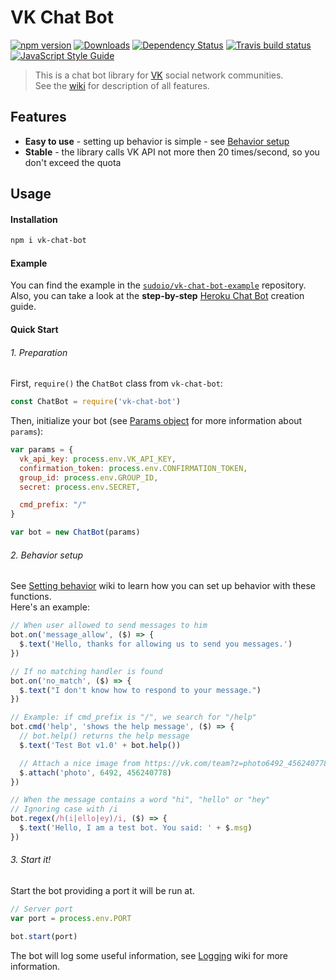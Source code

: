 # VK Chat Bot
[![npm version](https://img.shields.io/npm/v/vk-chat-bot.svg?style=flat-square)](https://www.npmjs.com/package/vk-chat-bot)
[![Downloads](https://img.shields.io/npm/dt/vk-chat-bot.svg?style=flat-square)](https://www.npmjs.com/package/vk-chat-bot)
[![Dependency Status](https://david-dm.org/sudoio/vk-chat-bot.svg?style=flat-square)](https://david-dm.org/sudoio/vk-chat-bot)
[![Travis build status](https://img.shields.io/travis/sudoio/vk-chat-bot/master.svg?style=flat-square)](https://travis-ci.org/sudoio/vk-chat-bot)
[![JavaScript Style Guide](https://img.shields.io/badge/code_style-standard-brightgreen.svg?style=flat-square)](https://standardjs.com)

> This is a chat bot library for [VK](https://vk.com) social network communities.    
> See the [wiki](https://github.com/sudoio/vk-chat-bot/wiki) for description of all features.

## Features
- **Easy to use** - setting up behavior is simple - see [Behavior setup](#2-behavior-setup)
- **Stable** - the library calls VK API not more then 20 times/second, so you don't exceed the quota

## Usage
#### Installation
```bash
npm i vk-chat-bot
```

#### Example
You can find the example in the [`sudoio/vk-chat-bot-example`](https://github.com/sudoio/vk-chat-bot-example) repository.    
Also, you can take a look at the **step-by-step** [Heroku Chat Bot](https://github.com/sudoio/vk-chat-bot/wiki/Heroku-Deploy-Guide) creation guide.

#### Quick Start
###### 1. Preparation
First, `require()` the `ChatBot` class from `vk-chat-bot`:
```js
const ChatBot = require('vk-chat-bot')
```

Then, initialize your bot (see [Params object](#params-object) for more information about `params`):
```js
var params = {
  vk_api_key: process.env.VK_API_KEY,
  confirmation_token: process.env.CONFIRMATION_TOKEN,
  group_id: process.env.GROUP_ID,
  secret: process.env.SECRET,

  cmd_prefix: "/"
}

var bot = new ChatBot(params)
```

###### 2. Behavior setup

See [Setting behavior](https://github.com/sudoio/vk-chat-bot/wiki/Chat-Bot#setting-behavior) wiki to learn how you can set up behavior with these functions.   
Here's an example:
```js
// When user allowed to send messages to him
bot.on('message_allow', ($) => {
  $.text('Hello, thanks for allowing us to send you messages.')
})
```
```js
// If no matching handler is found
bot.on('no_match', ($) => {
  $.text("I don't know how to respond to your message.")
})
```
```js
// Example: if cmd_prefix is "/", we search for "/help"
bot.cmd('help', 'shows the help message', ($) => {
  // bot.help() returns the help message
  $.text('Test Bot v1.0' + bot.help())

  // Attach a nice image from https://vk.com/team?z=photo6492_456240778
  $.attach('photo', 6492, 456240778)
})
```
```js
// When the message contains a word "hi", "hello" or "hey"
// Ignoring case with /i
bot.regex(/h(i|ello|ey)/i, ($) => {
  $.text('Hello, I am a test bot. You said: ' + $.msg)
})
```

###### 3. Start it!
Start the bot providing a port it will be run at.

```js
// Server port
var port = process.env.PORT

bot.start(port)
```

The bot will log some useful information, see [Logging](https://github.com/sudoio/vk-chat-bot/wiki/Logging) wiki for more information.
